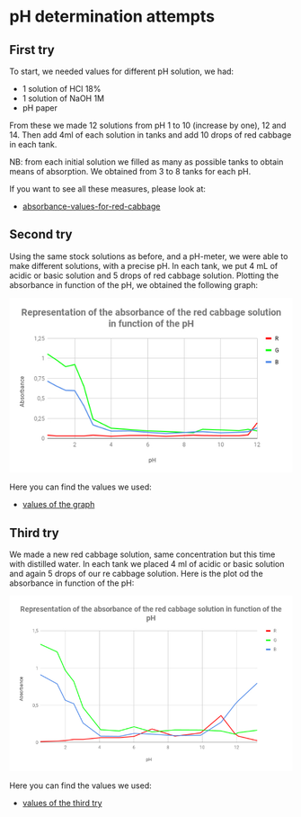 # pH determination attempts

## First try

To start, we needed values for different pH solution, we had:

- 1 solution of HCl 18%
- 1 solution of NaOH 1M
- pH paper

From these we made 12 solutions from pH 1 to 10 (increase by one), 12 and 14. Then add 4ml of each solution in tanks and add 10 drops of red cabbage in each tank.

NB: from each initial solution we filled as many as possible tanks to obtain means of absorption. We obtained from 3 to 8 tanks for each pH.

If you want to see all these measures, please look at:

- [absorbance-values-for-red-cabbage](absorbance-values)

## Second try

Using the same stock solutions as before, and a pH-meter, we were able to make different solutions, with a precise pH. In each tank, we put 4 mL of acidic or basic solution and 5 drops of red cabbage solution. Plotting the absorbance in function of the pH, we obtained the following graph:

<img src='graph_red_cabbage.jpg' />

Here you can find the values we used:

- [values of the graph](graph-values)

## Third try

We made a new red cabbage solution, same concentration but this time with distilled water. In each tank we placed 4 ml of acidic or basic solution and again 5 drops of our re cabbage solution.
Here is the plot od the absorbance in function of the pH:

<img src='graph_red_cabbage2.jpg' />

Here you can find the values we used:

- [values of the third try](graph-values2)

